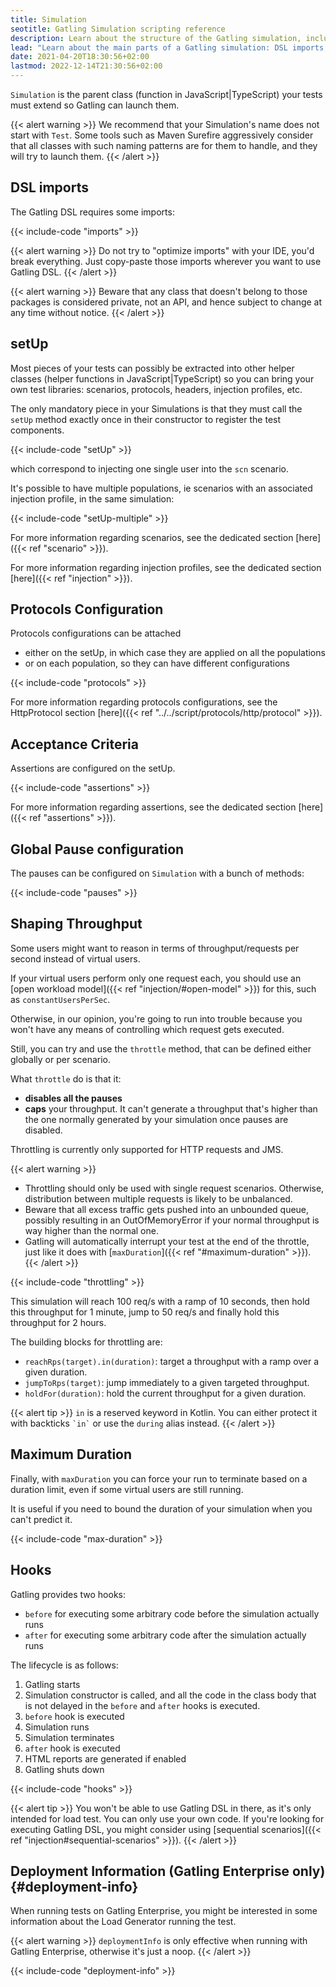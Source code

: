 ```yaml
---
title: Simulation
seotitle: Gatling Simulation scripting reference
description: Learn about the structure of the Gatling simulation, including required imports, protocol configuration and setUp.
lead: "Learn about the main parts of a Gatling simulation: DSL imports, scenario definitions, simulation definitions, and hooks."
date: 2021-04-20T18:30:56+02:00
lastmod: 2022-12-14T21:30:56+02:00
---
```


`Simulation` is the parent class (function in JavaScript|TypeScript) your tests must extend so Gatling can launch them.

{{< alert warning >}}
We recommend that your Simulation's name does not start with `Test`.
Some tools such as Maven Surefire aggressively consider that all classes with such naming patterns are for them to handle, and they will try to launch them.
{{< /alert >}}

## DSL imports

The Gatling DSL requires some imports:

{{< include-code "imports" >}}

{{< alert warning >}}
Do not try to "optimize imports" with your IDE, you'd break everything.
Just copy-paste those imports wherever you want to use Gatling DSL.
{{< /alert >}}

{{< alert warning >}}
Beware that any class that doesn't belong to those packages is considered private, not an API, and hence subject to change at any time without notice.
{{< /alert >}}

## setUp

Most pieces of your tests can possibly be extracted into other helper classes (helper functions in JavaScript|TypeScript) so you can bring your own test libraries: scenarios, protocols, headers, injection profiles, etc.

The only mandatory piece in your Simulations is that they must call the `setUp` method exactly once in their constructor to register the test components.

{{< include-code "setUp" >}}

which correspond to injecting one single user into the `scn` scenario.

It's possible to have multiple populations, ie scenarios with an associated injection profile, in the same simulation:

{{< include-code "setUp-multiple" >}}

For more information regarding scenarios, see the dedicated section [here]({{< ref "scenario" >}}).

For more information regarding injection profiles, see the dedicated section [here]({{< ref "injection" >}}).

## Protocols Configuration

Protocols configurations can be attached
* either on the setUp, in which case they are applied on all the populations
* or on each population, so they can have different configurations

{{< include-code "protocols" >}}

For more information regarding protocols configurations, see the HttpProtocol section [here]({{< ref "../../script/protocols/http/protocol" >}}).

## Acceptance Criteria

Assertions are configured on the setUp.

{{< include-code "assertions" >}}

For more information regarding assertions, see the dedicated section [here]({{< ref "assertions" >}}).

## Global Pause configuration

The pauses can be configured on `Simulation` with a bunch of methods:

{{< include-code "pauses" >}}

## Shaping Throughput

Some users might want to reason in terms of throughput/requests per second instead of virtual users.

If your virtual users perform only one request each, you should use an [open workload model]({{< ref "injection/#open-model" >}}) for this, such as `constantUsersPerSec`.

Otherwise, in our opinion, you're going to run into trouble because you won't have any means of controlling which request gets executed.

Still, you can try and use the `throttle` method, that can be defined either globally or per scenario.

What `throttle` do is that it:
* **disables all the pauses**
* **caps** your throughput. It can't generate a throughput that's higher than the one normally generated by your simulation once pauses are disabled.

Throttling is currently only supported for HTTP requests and JMS.

{{< alert warning >}}
* Throttling should only be used with single request scenarios. Otherwise, distribution between multiple requests is likely to be unbalanced.
* Beware that all excess traffic gets pushed into an unbounded queue, possibly resulting in an OutOfMemoryError if your normal throughput is way higher than the normal one.
* Gatling will automatically interrupt your test at the end of the throttle, just like it does with [`maxDuration`]({{< ref "#maximum-duration" >}}).
{{< /alert >}}

{{< include-code "throttling" >}}

This simulation will reach 100 req/s with a ramp of 10 seconds, then hold this throughput for 1 minute, jump to 50 req/s and finally hold this throughput for 2 hours.

The building blocks for throttling are:

* `reachRps(target).in(duration)`: target a throughput with a ramp over a given duration.
* `jumpToRps(target)`: jump immediately to a given targeted throughput.
* `holdFor(duration)`: hold the current throughput for a given duration.

{{< alert tip >}}
`in` is a reserved keyword in Kotlin.
You can either protect it with backticks `` `in` `` or use the `during` alias instead.
{{< /alert >}}

## Maximum Duration

Finally, with `maxDuration` you can force your run to terminate based on a duration limit, even if some virtual users are still running.

It is useful if you need to bound the duration of your simulation when you can't predict it.

{{< include-code "max-duration" >}}

## Hooks

Gatling provides two hooks:

* `before` for executing some arbitrary code before the simulation actually runs
* `after` for executing some arbitrary code after the simulation actually runs

The lifecycle is as follows:

1. Gatling starts
2. Simulation constructor is called, and all the code in the class body that is not delayed in the `before` and `after` hooks is executed.
3. `before` hook is executed
4. Simulation runs
5. Simulation terminates
6. `after` hook is executed
7. HTML reports are generated if enabled
8. Gatling shuts down

{{< include-code "hooks" >}}

{{< alert tip >}}
You won't be able to use Gatling DSL in there, as it's only intended for load test. You can only use your own code.
If you're looking for executing Gatling DSL, you might consider using [sequential scenarios]({{< ref "injection#sequential-scenarios" >}}).
{{< /alert >}}

## Deployment Information (Gatling Enterprise only) {#deployment-info}

When running tests on Gatling Enterprise, you might be interested in some information about the Load Generator running the test.

{{< alert warning >}}
`deploymentInfo` is only effective when running with Gatling Enterprise, otherwise it's just a noop.
{{< /alert >}}

{{< include-code "deployment-info" >}}
